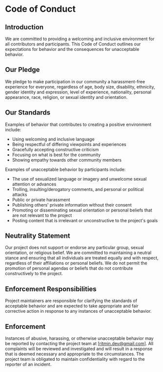 # Code of Conduct

## Introduction

We are committed to providing a welcoming and inclusive environment for all contributors and participants. This Code of Conduct outlines our expectations for behavior and the consequences for unacceptable behavior.

## Our Pledge

We pledge to make participation in our community a harassment-free experience for everyone, regardless of age, body size, disability, ethnicity, gender identity and expression, level of experience, nationality, personal appearance, race, religion, or sexual identity and orientation.

## Our Standards

Examples of behavior that contributes to creating a positive environment include:
- Using welcoming and inclusive language
- Being respectful of differing viewpoints and experiences
- Gracefully accepting constructive criticism
- Focusing on what is best for the community
- Showing empathy towards other community members

Examples of unacceptable behavior by participants include:
- The use of sexualized language or imagery and unwelcome sexual attention or advances
- Trolling, insulting/derogatory comments, and personal or political attacks
- Public or private harassment
- Publishing others' private information without their consent
- Promoting or disseminating sexual orientation or personal beliefs that are not relevant to the project
- Posting content that is irrelevant or unconstructive to the project's goals

## Neutrality Statement

Our project does not support or endorse any particular group, sexual orientation, or religious belief. We are committed to maintaining a neutral stance and ensuring that all individuals are treated equally and with respect, regardless of their affiliations or personal beliefs. We do not permit the promotion of personal agendas or beliefs that do not contribute constructively to the project.

## Enforcement Responsibilities

Project maintainers are responsible for clarifying the standards of acceptable behavior and are expected to take appropriate and fair corrective action in response to any instances of unacceptable behavior.

## Enforcement

Instances of abusive, harassing, or otherwise unacceptable behavior may be reported by contacting the project team at [ritmin.dev@gmail.com]. All complaints will be reviewed and investigated and will result in a response that is deemed necessary and appropriate to the circumstances. The project team is obligated to maintain confidentiality with regard to the reporter of an incident.

